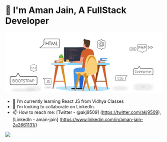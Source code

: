 # 👋 I'm Aman Jain, A FullStack Developer 

![](https://github.com/amanjaintkg9509/CRUD-student-opertion-angular11-node-mongo-fastify/blob/main/frontend/src/assets/readme_images/main-qimg-fa7b4bdc3b2f73e749e5c2c646d4ae13.gif)

- 🌱 I’m currently learning React JS from Vidhya Classes
- 💞️ I’m looking to collaborate on LinkedIn.
- 📫 How to reach me: [Twitter - @akj9509] (https://twitter.com/akj9509), [LinkedIn - aman-jain] (https://www.linkedin.com/in/aman-jain-2a2661131/)




<img src="https://github-readme-stats.vercel.app/api?username=amanjaintkg9509&&show_icons=true&title_color=ffffff&icon_color=fffff&text_color=fffff&bg_color=151515"/>

<!---
amanjaintkg9509/amanjaintkg9509 is a ✨ special ✨ repository because its `README.md` (this file) appears on your GitHub profile.
You can click the Preview link to take a look at your changes.
--->
